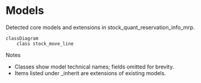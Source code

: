 # Models

Detected core models and extensions in stock_quant_reservation_info_mrp.

```mermaid
classDiagram
    class stock_move_line
```

Notes
- Classes show model technical names; fields omitted for brevity.
- Items listed under _inherit are extensions of existing models.
